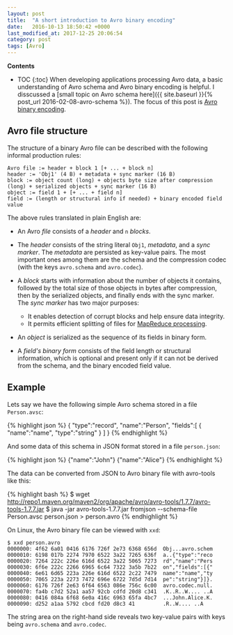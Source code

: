 ```yaml
---
layout: post
title:  "A short introduction to Avro binary encoding"
date:   2016-10-13 18:50:42 +0000
last_modified_at: 2017-12-25 20:06:54
category: post
tags: [Avro]
---
```


**Contents**
* TOC
{:toc}
When developing applications processing Avro data, a basic understanding of Avro schema and Avro binary encoding is helpful.
I disscussed a [small topic on Avro schema here]({{ site.baseurl }}{% post_url 2016-02-08-avro-schema %}).
The focus of this post is [Avro binary encoding](https://avro.apache.org/docs/1.7.7/spec.html#binary_encoding).

## Avro file structure

The structure of a binary Avro file can be described with the following informal production rules:

```
Avro file := header + block 1 [+ ... + block n]
header := 'Obj1' (4 B) + metadata + sync marker (16 B)
block := object count (long) + objects byte size after compression (long) + serialized objects + sync marker (16 B)
object := field 1 + [+ ... + field n]
field := (length or structural info if needed) + binary encoded field value
```

The above rules translated in plain English are:

* An Avro _file_ consists of a _header_ and `n` _blocks_.

* The _header_ consists of the string literal `Obj1`, _metadata_, and a _sync marker_. The _metadata_ are persisted as key-value pairs. The most important ones among them are the schema and the compression codec (with the keys `avro.schema` and `avro.codec`).

* A _block_ starts with information about the number of objects it contains, followed by the total size of those objects in bytes after compression, then by the serialized objects, and finally ends with the sync marker. The _sync marker_ has two major purposes:
    - It enables detection of corrupt blocks and help ensure data integrity.
    - It permits efficient splitting of files for [MapReduce processing](https://avro.apache.org/docs/1.7.7/mr.html).

* An _object_ is serialized as the sequence of its fields in binary form.

* A _field's binary form_ consists of the field length or structural information, which is optional and present only if it can not be derived from the schema, and the binary encoded field value.

## Example

Lets say we have the following simple Avro schema stored in a file `Person.avsc`:

{% highlight json %}
{
    "type":"record",
    "name":"Person",
    "fields":[
        {
            "name":"name",
            "type":"string"
        }
    ]
}
{% endhighlight %}

And some data of this schema in JSON format stored in a file `person.json`:

{% highlight json %}
{"name":"John"}
{"name":"Alice"}
{% endhighlight %}

The data can be converted from JSON to Avro binary file with avro-tools like this:

{% highlight bash %}
$ wget http://repo1.maven.org/maven2/org/apache/avro/avro-tools/1.7.7/avro-tools-1.7.7.jar
$ java -jar avro-tools-1.7.7.jar fromjson --schema-file Person.avsc person.json > person.avro
{% endhighlight %}

On Linux, the Avro binary file can be viewed with `xxd`:

```
$ xxd person.avro
0000000: 4f62 6a01 0416 6176 726f 2e73 6368 656d  Obj...avro.schem
0000010: 6198 017b 2274 7970 6522 3a22 7265 636f  a..{"type":"reco
0000020: 7264 222c 226e 616d 6522 3a22 5065 7273  rd","name":"Pers
0000030: 6f6e 222c 2266 6965 6c64 7322 3a5b 7b22  on","fields":[{"
0000040: 6e61 6d65 223a 226e 616d 6522 2c22 7479  name":"name","ty
0000050: 7065 223a 2273 7472 696e 6722 7d5d 7d14  pe":"string"}]}.
0000060: 6176 726f 2e63 6f64 6563 086e 756c 6c00  avro.codec.null.
0000070: fa4b c7d2 52a1 aa57 92cb cdfd 20d8 c341  .K..R..W.... ..A
0000080: 0416 084a 6f68 6e0a 416c 6963 65fa 4bc7  ...John.Alice.K.
0000090: d252 a1aa 5792 cbcd fd20 d8c3 41         .R..W.... ..A
```

The string area on the right-hand side reveals two key-value pairs with keys being `avro.schema` and `avro.codec`.
